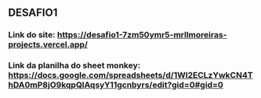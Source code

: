 ## DESAFIO1

### Link do site: https://desafio1-7zm50ymr5-mrllmoreiras-projects.vercel.app/
### Link da planilha do sheet monkey: https://docs.google.com/spreadsheets/d/1WI2ECLzYwkCN4ThDA0mP8jO9kqpQlAqsyY11gcnbyrs/edit?gid=0#gid=0
